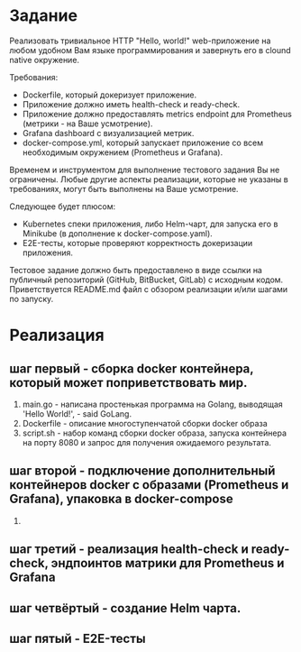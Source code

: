 # Задание

Реализовать тривиальное HTTP "Hello, world!" web-приложение на любом удобном Вам языке программирования и завернуть его в clound native окружение.

Требования:
 - Dockerfile, который докеризует приложение.
 - Приложение должно иметь health-check и ready-check.
 - Приложение должно предоставлять metrics endpoint для Prometheus (метрики - на Ваше усмотрение).
 - Grafana dashboard с визуализацией метрик.
 - docker-compose.yml, который запускает приложение со всем необходимым окружением (Prometheus и Grafana).

Временем и инструментом для выполнение тестового задания Вы не ограничены. Любые другие аспекты реализации, которые не указаны в требованиях, могут быть выполнены на Ваше усмотрение.

Следующее будет плюсом:
 - Kubernetes спеки приложения, либо Helm-чарт, для запуска его в Minikube (в дополнение к docker-compose.yaml).
 - E2E-тесты, которые проверяют корректность докеризации приложения.

Тестовое задание должно быть предоставлено в виде ссылки на публичный репозиторий (GitHub, BitBucket, GitLab) с исходным кодом. Приветствуется README.md файл с обзором реализации и/или шагами по запуску.

# Реализация
## шаг первый - сборка docker контейнера, который может поприветствовать мир.
1. main.go - написана простенькая программа на Golang, выводящая 'Hello World!', - said GoLang.
2. Dockerfile - описание многоступенчатой сборки docker образа
3. script.sh - набор команд сборки docker образа, запуска контейнера на порту 8080 и запрос для получения ожидаемого результата.

## шаг второй - подключение дополнительный контейнеров docker с образами (Prometheus и Grafana), упаковка в docker-compose
1. 

## шаг третий - реализация health-check и ready-check, эндпоинтов матрики для Prometheus и Grafana

## шаг четвёртый - создание Helm чарта.

## шаг пятый - E2E-тесты
